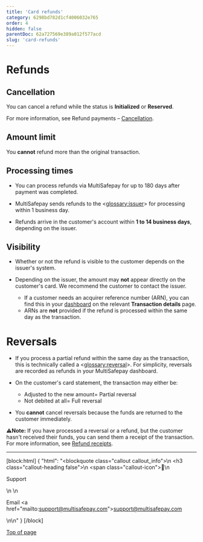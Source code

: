 ```yaml
---
title: 'Card refunds'
category: 6298bd782d1cf4006032e765
order: 4
hidden: false
parentDoc: 62a727569e389a012f577acd
slug: 'card-refunds'
---
```

# Refunds

## Cancellation

You can cancel a refund while the status is **Initialized** or **Reserved**. 

For more information, see Refund payments – [Cancellation](/docs/refund-payments#cancellation).

## Amount limit

You **cannot** refund more than the original transaction.

## Processing times

- You can process refunds via MultiSafepay for up to 180 days after payment was completed. 

- MultiSafepay sends refunds to the <<glossary:issuer>> for processing within 1 business day.

- Refunds arrive in the customer's account within **1 to 14 business days**, depending on the issuer. 
  
## Visibility
  
- Whether or not the refund is visible to the customer depends on the issuer's system.
  
- Depending on the issuer, the amount may **not** appear directly on the customer's card. We recommend the customer to contact the issuer. 
    - If a customer needs an acquirer reference number (ARN), you can find this in your <a href="https://merchant.multisafepay.com/" target="_blank">dashboard</a> <i class="fa fa-external-link" style="font-size:12px;color:#8b929e"></i> on the relevant **Transaction details** page. 
    - ARNs are **not** provided if the refund is processed within the same day as the transaction.

# Reversals

- If you process a partial refund within the same day as the transaction, this is technically called a <<glossary:reversal>>. For simplicity, reversals are recorded as refunds in your MultiSafepay dashboard. 

- On the customer's card statement, the transaction may either be:
  - Adjusted to the new amount= Partial reversal
  - Not debited at all= Full reversal

- You **cannot** cancel reversals because the funds are returned to the customer immediately.

**⚠️Note:** If you have processed a reversal or a refund, but the customer hasn't received their funds, you can send them a receipt of the transaction. For more information, see [Refund receipts](https://docs.multisafepay.com/docs/refund-payments#refund-receipts).
<br>

---

[block:html]
{
  "html": "<blockquote class=\"callout callout_info\">\n    <h3 class=\"callout-heading false\">\n        <span class=\"callout-icon\">💬</span>\n        <p>Support</p>\n    </h3>\n    <p>Email <a href=\"mailto:support@multisafepay.com\">support@multisafepay.com</a></p>\n</blockquote>\n"
}
[/block]

[Top of page](#)